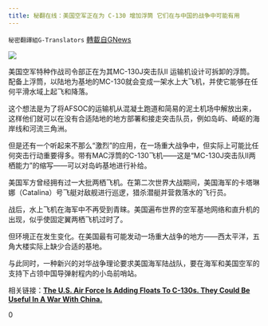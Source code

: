 ```yaml
---
title: 秘翻在线：美国空军正在为 C-130 增加浮筒 它们在与中国的战争中可能有用
---
```

`秘密翻譯組G-Translators` [轉載自GNews](https://gnews.org/zh-hans/1545657/)

![](https://assets.gnews.org/wp-content/uploads/2021/09/Snipaste_asdff2021fsdaf-09-21_18-15-52.png)

美国空军特种作战司令部正在为其MC-130J突击队II 运输机设计可拆卸的浮筒。配备上浮筒，以陆地为基地的MC-130就会变成一架水上大飞机，并使它能够在任何平滑水域上起飞和降落。

这个想法是为了将AFSOC的运输机从混凝土跑道和简易的泥土机场中解放出来，这样他们就可以在没有合适陆地的地方部署和接走突击队员，例如岛屿、崎岖的海岸线和河流三角洲。

但是还有一个听起来不那么“激烈”的应用，在一场重大战争中，但实际上可能比任何突击行动重要得多。带有MAC浮筒的C-130飞机——这是“MC-130J突击队II两栖能力”的缩写——可以对岛屿基地进行补给。

美国军方曾经拥有过一大批两栖飞机。在第二次世界大战期间，美国海军的卡塔琳娜（Catalina）号飞艇对敌舰进行巡逻，猎杀潜艇并营救落水的飞行员。

战后，水上飞机在海军中不再受到青睐。美国遍布世界的空军基地网络和直升机的出现，似乎使固定翼两栖飞机过时了。

但环境正在发生变化。在美国最有可能发动一场重大战争的地方——西太平洋，五角大楼实际上缺少合适的基地。

与此同时，一种新兴的对华战争理论要求美国海军陆战队，要在海军和美国空军的支持下占领中国导弹射程内的小岛前哨站。

相关链接：**[The U.S. Air Force Is Adding Floats To C-130s. They Could Be Useful In A War With China.](https://www.forbes.com/sites/davidaxe/2021/09/17/the-us-air-force-is-adding-floats-to-its-c-130s-they-could-be-useful-in-a-war-with-china/)**

0
